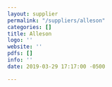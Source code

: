 ```yaml
---
layout: supplier
permalink: "/suppliers/alleson"
categories: []
title: Alleson
logo: ''
website: ''
pdfs: []
info: ''
date: 2019-03-29 17:17:00 -0500

---
```

